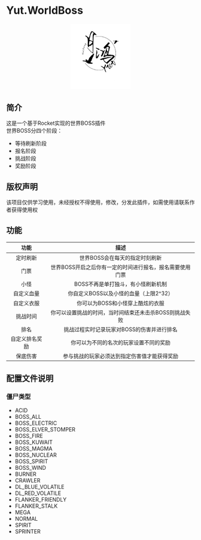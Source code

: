 # Yut.WorldBoss
<div align="center">
   <img width="160" src="/Photos/Yuthung.jpg" alt="logo"></br>   
</div>  

## 简介
这是一个基于Rocket实现的世界BOSS插件   
世界BOSS分四个阶段：      
* 等待刷新阶段
* 报名阶段
* 挑战阶段
* 奖励阶段
## 版权声明
该项目仅供学习使用，未经授权不得使用，修改，分发此插件，如需使用请联系作者获得使用权
## 功能
功能|描述
:-:|:-:
定时刷新|世界BOSS会在每天的指定时刻刷新
门票|世界BOSS开启之后你有一定的时间进行报名，报名需要使用门票
小怪|BOSS不再是单打独斗，有小怪刷新机制
自定义血量|你自定义BOSS以及小怪的血量（上限2^32）
自定义衣服|你可以为BOSS和小怪穿上酷炫的衣服
挑战时间|你可以设置挑战的时间，当时间结束还未击杀BOSS则挑战失败
排名|挑战过程实时记录玩家对BOSS的伤害并进行排名
自定义排名奖励|你可以为不同的名次的玩家设置不同的奖励
保底伤害|参与挑战的玩家必须达到指定伤害值才能获得奖励
## 配置文件说明
### 僵尸类型
* ACID
* BOSS_ALL
* BOSS_ELECTRIC
* BOSS_ELVER_STOMPER
* BOSS_FIRE
* BOSS_KUWAIT
* BOSS_MAGMA
* BOSS_NUCLEAR
* BOSS_SPIRIT
* BOSS_WIND
* BURNER
* CRAWLER
* DL_BLUE_VOLATILE
* DL_RED_VOLATILE
* FLANKER_FRIENDLY
* FLANKER_STALK
* MEGA
* NORMAL
* SPIRIT
* SPRINTER
